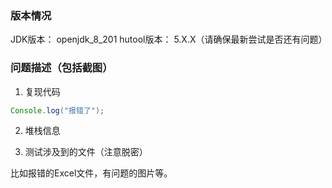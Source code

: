### 版本情况

JDK版本：    openjdk_8_201
hutool版本： 5.X.X（请确保最新尝试是否还有问题）

### 问题描述（包括截图）

1. 复现代码

```java
Console.log("报错了");
```

2. 堆栈信息

3. 测试涉及到的文件（注意脱密）

比如报错的Excel文件，有问题的图片等。